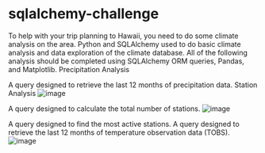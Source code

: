# sqlalchemy-challenge

To help with your trip planning to Hawaii, you need to do some climate analysis on the area. Python and SQLAlchemy used to do basic climate analysis and data exploration of the climate database. All of the following analysis should be completed using SQLAlchemy ORM queries, Pandas, and Matplotlib.
Precipitation Analysis


A query designed to retrieve the last 12 months of precipitation data.
Station Analysis
![image](https://user-images.githubusercontent.com/66819157/111865010-a4fe7e00-8921-11eb-971f-3de158ec0a44.png)


A query designed to calculate the total number of stations.
![image](https://user-images.githubusercontent.com/66819157/111865020-b051a980-8921-11eb-9a19-74d810e9657f.png)


A query designed to find the most active stations.
A query designed to retrieve the last 12 months of temperature observation data (TOBS).
![image](https://user-images.githubusercontent.com/66819157/111865022-b778b780-8921-11eb-9957-c3e7e99ffe80.png)
